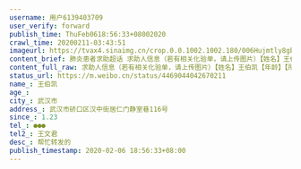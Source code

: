 ```yaml
---
username: 用户6139403709
user_verify: forward
publish_time: ThuFeb0618:56:33+08002020
crawl_time: 20200211-03:43:51
imageurl: https://tvax4.sinaimg.cn/crop.0.0.1002.1002.180/006Hujmtly8gbm7pj4wz2j30ru0rugp3.jpg?KID=imgbed,tva&Expires=1581373999&ssig=HCJzzA1UmG,http://n.sinaimg.cn/photo/5213b46e/20181127/timeline_card_small_super_default.png,http://n.sinaimg.cn/photo/5213b46e/20181127/timeline_card_small_super_default.png
content_brief: 肺炎患者求助超话 求助人信息（若有相关化验单，请上传图片）【姓名】王伯凯【年龄】【所在城市】武汉市【所在小区、社区】武汉市硚口区汉中街居仁门静室巷116号【患病时间】1.23【联系方式】●●●【其他紧急联系人】王文君【病情描述】肺炎患者求助超话 帮忙转发的【一家两 ...全文
content_full_raw: 求助人信息（若有相关化验单，请上传图片）【姓名】王伯凯【年龄】【所在城市】武汉市【所在小区、社区】武汉市硚口区汉中街居仁门静室巷116号【患病时间】1.23【联系方式】●●●【其他紧急联系人】王文君【病情描述】帮忙转发的【一家两人高度疑似新型肺炎，无确诊无床位，一人已死亡】我叫王文君，联系电话：●●●，家庭住址：武汉市硚口区汉中街居仁门静室巷116号。我家是个大家庭，爸爸妈妈大伯大妈和弟弟生活在一起，一直都是武汉汉中路静室巷的模范家庭。1月23日爸爸（王相凯）和大伯（王相酉）相继发烧咳嗽，先觉得可能着凉了。1月28日两人去社区疫情排查，到市四医院拍ct后都是显示肺部有磨玻璃状，医生说高度疑似但无试剂盒确诊。回头社区说暂时无床位，要我们自己居家隔离。1月29日大伯开始喘起来，再次找到社区，得知依然无床位，推荐我们只能再次去医院确诊，于是爸爸和大伯只能再次到医院，由于全城封路，没有出租车和公交车，家里也没有私家车，来回很奔波。到医院后，又进行复诊，但医生依然不给爸爸和大伯确诊是否是新型冠状病毒，只是开了一个吊针，整个医院人满为患，等打完点滴后已经第二天早上8点。1月30日早上大伯已经出现呼吸困难的症状，爸爸病情暂时稳定。全家心急如焚，由于遵循党和政府下达的指示：特殊时期一切发热、治疗由社区统一安排！全家只能又跑到社区哭哭哀求能否上报爸爸大伯安排病床救治，得到的答复还是没有床位！最终逼得妈妈和大妈情绪失控大哭大闹才得到一个答复：“下午有隔离室观察，愿不愿意去？”这对于我们来说简直是最好的消息了！于是立刻表明愿意去。当天下午，有辆警车就把爸爸大伯带去隔离病房了，当时大伯已经重度呼吸困难，走的时候都需要人搀扶，大妈哭着说怕这么一走就见不到大伯了…1月30日晚上，跟爸爸通电话才知道他们被送去的所谓隔离病房根本就不是病房！是一个酒店，最重要的是里面全是发热的疑似患者，根本没有医生查房！1月31日早上6点半接到爸爸电话：他早上起床去看大伯时，才发现大伯已经走了…上午10点半这里还没有人送早餐。爸爸眼睁睁的看着大伯离去，在那样的环境下，看到的不是政府的援助，也没看到有效的治疗，就是把发热的疑似患者隔离在一块自生自灭！只能回家！只能靠自己！爸爸想法设法的逃了回来，家里人还来不及悼念大伯，因为眼下，眼前还活着的人也随时会有意外，没有时间给我们伤悲！后来到下午才知道大伯还在那里，没有人管…到社区打听才知道这个时候我们没有权利追悼死者，处理办法：交800元，15天后去指定位置拿骨灰盒。天知道我们做错了什么要受到这样的惩罚！2月1日爸爸咳嗽变严重了，只能自己在家吃药（并且很多药买不到）到处求人求病床，得到的答案都是已满。绝望。2月2日爸爸说感觉睡觉的时候呼吸就会有点吃力了…这对我们来说就如同晴空霹雳啊！！这不就是跟大伯当时的症状一模一样吗？！要是得不到有效救助，我们全家都不知道该怎么办了！刚才下午4点、我再次联系社区，把这一周发生的事都告诉了他们，希望能救救爸爸，如果能够出现奇迹，我和我妈下半生都宁愿吃素来报答！但社区依然无法提供救治！现在家里的大伯妈、妈妈、弟弟都相继出现症状。我自认为自己活这么大一贯是个善良懂事，遵纪守法的人，也从未在网络平台上发过任何不良的言论，今天我已经无能为力了，也可能这些话语会毫无作用，但我现在能怎么办呢？我这几天眼泪都哭不出来了，我只能通过网络，让大家知道在你们身边有这么一个普通人正在遭遇着多大的灾难，一个普通人的求生欲望是多么的真实可怕！我写出来是让大家知道现在真实的武汉是什么样子吧！跪谢各位了！我们想有床位，有救治，我们想活下去！！@三联生活周刊@人物@荣大一姐@阑夕@西藏昌都人韩红@咱说@伊能靜@凤凰网华人佛教@李佳琦Austin@美国驻华大使馆
status_url: https://m.weibo.cn/status/4469044042670211
name_: 王伯凯
age_: 
city_: 武汉市
address_: 武汉市硚口区汉中街居仁门静室巷116号
since_: 1.23
tel_: ●●●
tel2_: 王文君
desc_: 帮忙转发的
publish_timestamp: 2020-02-06 18:56:33+08:00
---
```

